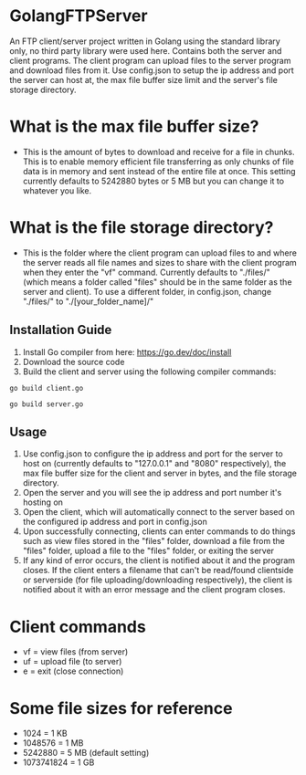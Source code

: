 # GolangFTPServer

An FTP client/server project written in Golang using the standard library only, no third party library were used here. Contains both the server and client programs. The client program can upload files to the server program and download files from it. Use config.json to setup the ip address and port the server can host at, the max file buffer size limit and the server's file storage directory.

# What is the max file buffer size?
* This is the amount of bytes to download and receive for a file in chunks. This is to enable memory efficient file transferring as only chunks of file data is in memory and sent instead of the entire file at once. This setting currently defaults to 5242880 bytes or 5 MB but you can change it to whatever you like.

# What is the file storage directory?
* This is the folder where the client program can upload files to and where the server reads all file names and sizes to share with the client program when they enter the "vf" command. Currently defaults to "./files/" (which means a folder called "files" should be in the same folder as the server and client). To use a different folder, in config.json, change "./files/" to "./[your_folder_name]/"

## Installation Guide

1. Install Go compiler from here: https://go.dev/doc/install
2. Download the source code
3. Build the client and server using the following compiler commands:

```
go build client.go
```

```
go build server.go
```

## Usage
1. Use config.json to configure the ip address and port for the server to host on (currently defaults to "127.0.0.1" and "8080" respectively), the max file buffer size for the client and server in bytes, and the file storage directory.
2. Open the server and you will see the ip address and port number it's hosting on
3. Open the client, which will automatically connect to the server based on the configured ip address and port in config.json
4. Upon successfully connecting, clients can enter commands to do things such as view files stored in the "files" folder, download a file from the "files" folder, upload a file to the "files" folder, or exiting the server
5. If any kind of error occurs, the client is notified about it and the program closes. If the client enters a filename that can't be read/found clientside or serverside (for file uploading/downloading respectively), the client is notified about it with an error message and the client program closes.

# Client commands
* vf = view files (from server)
* uf = upload file (to server)
* e = exit (close connection)

# Some file sizes for reference
* 1024 = 1 KB
* 1048576 = 1 MB
* 5242880 = 5 MB (default setting)
* 1073741824 = 1 GB

